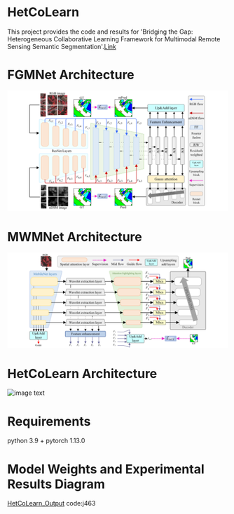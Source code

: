 # HetCoLearn
This project provides the code and results for 'Bridging the Gap: Heterogeneous Collaborative Learning Framework for Multimodal Remote Sensing Semantic Segmentation'.[Link]()
# FGMNet Architecture
![image text](https://github.com/QshHub/HetCoLearn/blob/main/FGMNet_Framework.jpg)
# MWMNet Architecture
![image text](https://github.com/QshHub/HetCoLearn/blob/main/MWMNet_Framework.jpg)
# HetCoLearn Architecture
![image text](https://github.com/QshHub/HetCoLearn/blob/main/HetCoLearn_Framework.jpg)
# Requirements
python 3.9 + pytorch 1.13.0
# Model Weights and Experimental Results Diagram
[HetCoLearn_Output](https://pan.baidu.com/s/1M6_wtShd2GDq6yvxapxfsA) 
code:j463 
